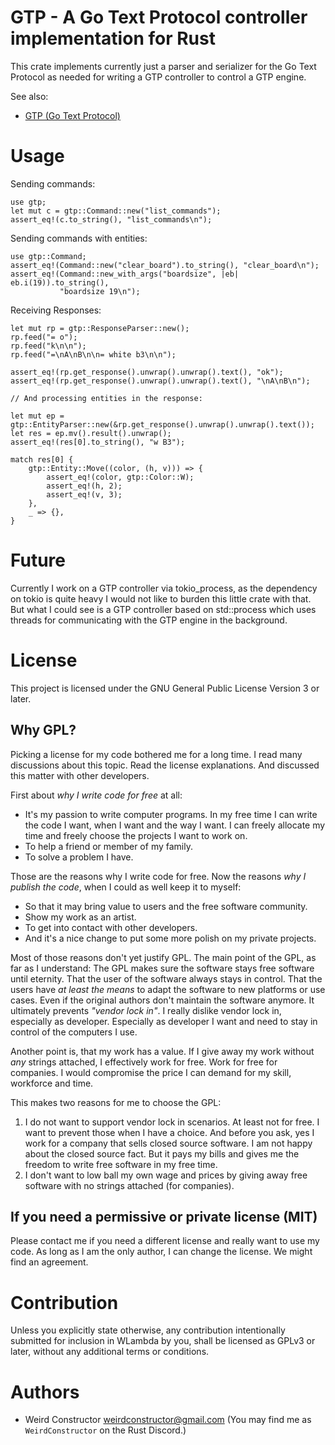 GTP - A Go Text Protocol controller implementation for Rust
===========================================================

This crate implements currently just a parser and serializer for
the Go Text Protocol as needed for writing a GTP controller to
control a GTP engine.

See also:

* [GTP (Go Text Protocol)](https://www.lysator.liu.se/~gunnar/gtp/)

# Usage

Sending commands:

```
use gtp;
let mut c = gtp::Command::new("list_commands");
assert_eq!(c.to_string(), "list_commands\n");
```

Sending commands with entities:

```
use gtp::Command;
assert_eq!(Command::new("clear_board").to_string(), "clear_board\n");
assert_eq!(Command::new_with_args("boardsize", |eb| eb.i(19)).to_string(),
           "boardsize 19\n");
```

Receiving Responses:

```
let mut rp = gtp::ResponseParser::new();
rp.feed("= o");
rp.feed("k\n\n");
rp.feed("=\nA\nB\n\n= white b3\n\n");

assert_eq!(rp.get_response().unwrap().unwrap().text(), "ok");
assert_eq!(rp.get_response().unwrap().unwrap().text(), "\nA\nB\n");

// And processing entities in the response:

let mut ep = gtp::EntityParser::new(&rp.get_response().unwrap().unwrap().text());
let res = ep.mv().result().unwrap();
assert_eq!(res[0].to_string(), "w B3");

match res[0] {
    gtp::Entity::Move((color, (h, v))) => {
        assert_eq!(color, gtp::Color::W);
        assert_eq!(h, 2);
        assert_eq!(v, 3);
    },
    _ => {},
}
```

# Future

Currently I work on a GTP controller via tokio_process, as the dependency on tokio is quite heavy I
would not like to burden this little crate with that. But what I could see is a GTP controller
based on std::process which uses threads for communicating with the GTP engine in the background.

# License

This project is licensed under the GNU General Public License Version 3 or later.

## Why GPL?

Picking a license for my code bothered me for a long time. I read many
discussions about this topic. Read the license explanations. And discussed
this matter with other developers.

First about _why I write code for free_ at all:

- It's my passion to write computer programs. In my free time I can
write the code I want, when I want and the way I want. I can freely
allocate my time and freely choose the projects I want to work on.
- To help a friend or member of my family.
- To solve a problem I have.

Those are the reasons why I write code for free. Now the reasons
_why I publish the code_, when I could as well keep it to myself:

- So that it may bring value to users and the free software community.
- Show my work as an artist.
- To get into contact with other developers.
- And it's a nice change to put some more polish on my private projects.

Most of those reasons don't yet justify GPL. The main point of the GPL, as far
as I understand: The GPL makes sure the software stays free software until
eternity. That the user of the software always stays in control. That the users
have _at least the means_ to adapt the software to new platforms or use cases.
Even if the original authors don't maintain the software anymore.
It ultimately prevents _"vendor lock in"_. I really dislike vendor lock in,
especially as developer. Especially as developer I want and need to stay
in control of the computers I use.

Another point is, that my work has a value. If I give away my work without
_any_ strings attached, I effectively work for free. Work for free for
companies. I would compromise the price I can demand for my skill, workforce
and time.

This makes two reasons for me to choose the GPL:

1. I do not want to support vendor lock in scenarios. At least not for free.
   I want to prevent those when I have a choice.
   And before you ask, yes I work for a company that sells closed source
   software. I am not happy about the closed source fact.
   But it pays my bills and gives me the freedom to write free software
   in my free time.
2. I don't want to low ball my own wage and prices by giving away free software
   with no strings attached (for companies).

## If you need a permissive or private license (MIT)

Please contact me if you need a different license and really want to use
my code. As long as I am the only author, I can change the license.
We might find an agreement.

# Contribution

Unless you explicitly state otherwise, any contribution intentionally submitted
for inclusion in WLambda by you, shall be licensed as GPLv3 or later,
without any additional terms or conditions.

# Authors

* Weird Constructor <weirdconstructor@gmail.com>
  (You may find me as `WeirdConstructor` on the Rust Discord.)
